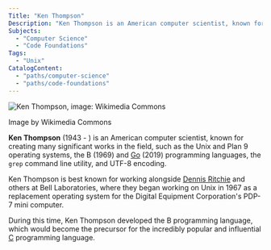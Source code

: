 ```yaml
---
Title: "Ken Thompson"
Description: "Ken Thompson is an American computer scientist, known for creating many significant works in the field, such as the Unix and Plan 9 operating systems, the B (1969) and Go (2019) programming languages, the grep command line utility, and UTF-8 encoding."
Subjects:
  - "Computer Science"
  - "Code Foundations"
Tags:
  - "Unix"
CatalogContent:
  - "paths/computer-science"
  - "paths/code-foundations"
---
```


![Ken Thompson, image: Wikimedia Commons](https://raw.githubusercontent.com/Codecademy/docs/main/media/ken_thompson.png)

Image by Wikimedia Commons

**Ken Thompson** (1943 - ) is an American computer scientist, known for creating many significant works in the field, such as the Unix and Plan 9 operating systems, the B (1969) and [Go](https://www.codecademy.com/resources/docs/go) (2019) programming languages, the `grep` command line utility, and UTF-8 encoding.

Ken Thompson is best known for working alongside [Dennis Ritchie](https://www.codecademy.com/resources/docs/general/dennis-ritchie) and others at Bell Laboratories, where they began working on Unix in 1967 as a replacement operating system for the Digital Equipment Corporation's PDP-7 mini computer.

During this time, Ken Thompson developed the B programming language, which would become the precursor for the incredibly popular and influential [C](https://www.codecademy.com/resources/docs/c) programming language.
